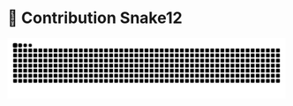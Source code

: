# 🐍 Contribution Snake12

![Snake animation](https://raw.githubusercontent.com/Kartikmhatre/Kartikmhatre/output/snake.svg)
